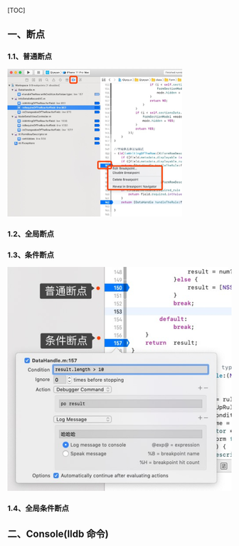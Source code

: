 

[TOC]



## 一、断点

### 1.1、普通断点

<img src="Media/media_debug/001.jpg" style="zoom: 50%;" />



### 1.2、全局断点



### 1.3、条件断点

<img src="Media/media_debug/002.jpg"  />

### 1.4、全局条件断点



## 二、Console(lldb 命令)





